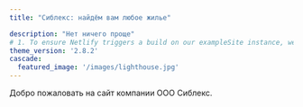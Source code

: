 ```yaml
---
title: "Сиблекс: найдём вам любое жилье"

description: "Нет ничего проще"
# 1. To ensure Netlify triggers a build on our exampleSite instance, we need to change a file in the exampleSite directory.
theme_version: '2.8.2'
cascade:
  featured_image: '/images/lighthouse.jpg'
---
```

Добро пожаловать на сайт компании ООО Сиблекс.